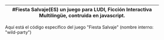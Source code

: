 | \#Fiesta Salvaje(ES) un juego para LUDI, Ficción Interactiva Multilingüe, contruida en javascript. |
|----------------------------------------------------------------------------------------------------|


Aquí está el código específico del juego "Fiesta Salvaje" (nombre interno:
"wild-party")
